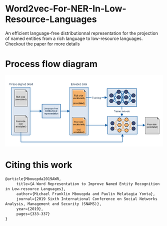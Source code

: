 # Word2vec-For-NER-In-Low-Resource-Languages
An efficient language-free distributionnal representation for the projection of named entities from a rich language to low-resource languages. Checkout the paper for more details

# Process flow diagram
![flow-diagram](method.png)

# Citing this work
~~~
@article{Mbouopda2019AWR,  
     title={A Word Representation to Improve Named Entity Recognition in Low-resource Languages},  
     author={Michael Franklin Mbouopda and Paulin Melatagia Yonta},  
     journal={2019 Sixth International Conference on Social Networks Analysis, Management and Security (SNAMS)},  
     year={2019},  
     pages={333-337}  
}
